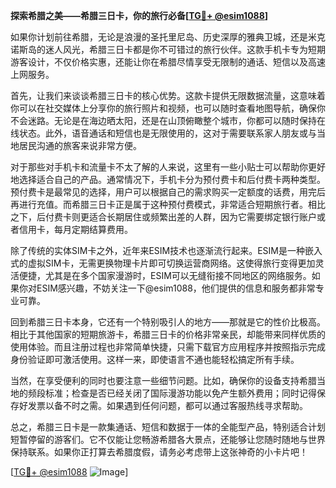 **探索希腊之美——希腊三日卡，你的旅行必备[[TG💪+ @esim1088](https://t.me/s/esim1088)]**

如果你计划前往希腊，无论是浪漫的圣托里尼岛、历史深厚的雅典卫城，还是米克诺斯岛的迷人风光，希腊三日卡都是你不可错过的旅行伙伴。这款手机卡专为短期游客设计，不仅价格实惠，还能让你在希腊尽情享受无限制的通话、短信以及高速上网服务。

首先，让我们来谈谈希腊三日卡的核心优势。这款卡提供无限数据流量，这意味着你可以在社交媒体上分享你的旅行照片和视频，也可以随时查看地图导航，确保你不会迷路。无论是在海边晒太阳，还是在山顶俯瞰整个城市，你都可以随时保持在线状态。此外，语音通话和短信也是无限使用的，这对于需要联系家人朋友或与当地居民沟通的旅客来说非常方便。

对于那些对手机卡和流量卡不太了解的人来说，这里有一些小贴士可以帮助你更好地选择适合自己的产品。通常情况下，手机卡分为预付费卡和后付费卡两种类型。预付费卡是最常见的选择，用户可以根据自己的需求购买一定额度的话费，用完后再进行充值。而希腊三日卡正是属于这种预付费模式，非常适合短期旅行者。相比之下，后付费卡则更适合长期居住或频繁出差的人群，因为它需要绑定银行账户或者信用卡，每月定期结算费用。

除了传统的实体SIM卡之外，近年来ESIM技术也逐渐流行起来。ESIM是一种嵌入式的虚拟SIM卡，无需更换物理卡片即可切换运营商网络。这使得旅行变得更加灵活便捷，尤其是在多个国家漫游时，ESIM可以无缝衔接不同地区的网络服务。如果你对ESIM感兴趣，不妨关注一下@esim1088，他们提供的信息和服务都非常专业可靠。

回到希腊三日卡本身，它还有一个特别吸引人的地方——那就是它的性价比极高。相比于其他国家的短期旅游卡，希腊三日卡的价格非常亲民，却能带来同样优质的使用体验。而且注册过程也非常简单快捷，只需下载官方应用程序并按照指示完成身份验证即可激活使用。这样一来，即使语言不通也能轻松搞定所有手续。

当然，在享受便利的同时也要注意一些细节问题。比如，确保你的设备支持希腊当地的频段标准；检查是否已经关闭了国际漫游功能以免产生额外费用；同时记得保存好发票以备不时之需。如果遇到任何问题，都可以通过客服热线寻求帮助。

总之，希腊三日卡是一款集通话、短信和数据于一体的全能型产品，特别适合计划短暂停留的游客们。它不仅能让您畅游希腊各大景点，还能够让您随时随地与世界保持联系。如果你正打算去希腊度假，请务必考虑带上这张神奇的小卡片吧！

[[TG💪+ @esim1088](https://t.me/s/esim1088) ![Image](https://i.postimg.cc/4NQfJmqS/Snipaste-2025-05-13-00-14-12.png)]